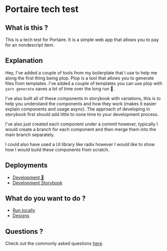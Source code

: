 # Portaire tech test 


## What is this ?
This is a tech test for Portaire. It is a simple web app that allows you to pay for 
an nondescript item. 

## Explanation 

Hey, I've added a couple of tools from my boilerplate that I use to help me along the first thing being plop. Plop is a tool that allows you to generate files from templates. I've added a couple of templates you can use plop with `yarn generate` saves a lot of time over the long run 👀.  

I've also built all of these components in storybook with variations, this is to help you understand the components and how they work (makes it easier explain components and usage async). The approach of developing in storybook first should add little to none time to your development process.

I've also just created each component under a commit however, typically I would create a branch for each component and then merge them into the main branch separately.

I could also have used a UI library like radix however I would like to show how I would build these components from scratch.


## Deployments
- [Development 👷](https://portaire-app.onrender.com/)
- [Development Storybook](https://payme-portaire-example.onrender.com/?path=/story/atom-button--default-story)




## What do you want to do ? 
- [Run locally](./docs/running.md)
- [Designs](https://www.figma.com/file/BXCF9jeqEzRjuFluIHeHpt/Portaire-Tech-Test?node-id=0%3A1&t=edpaN3adi6qLcWaz-0)


## Questions ? 

Check out the commonly asked questions [here](./docs/questions.md). 